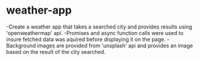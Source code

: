 # weather-app

-Create a weather app that takes a searched city and provides results using 'openweathermap' api.
-Promises and async function calls were used to insure fetched data was aquired before displaying it on the page.
-Background images are provided from 'unsplash' api and provides an image based on the result of the city searched.
